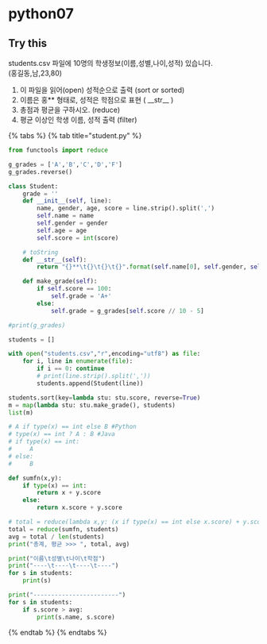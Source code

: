 # python07

## Try this

students.csv 파일에 10명의 학생정보\(이름,성별,나이,성적\) 있습니다.  
\(홍길동,남,23,80\)

1. 이 파일을 읽어\(open\) 성적순으로 출력 \(sort or sorted\)
2. 이름은 홍\*\* 형태로, 성적은 학점으로 표현 \( \_\_str\_\_ \)
3. 총점과 평균을 구하시오. \(reduce\)
4. 평균 이상인 학생 이름, 성적 출력 \(filter\)

{% tabs %}
{% tab title="student.py" %}
```python
from functools import reduce

g_grades = ['A','B','C','D','F']
g_grades.reverse()

class Student:
    grade = ''
    def __init__(self, line):
        name, gender, age, score = line.strip().split(',')
        self.name = name
        self.gender = gender
        self.age = age
        self.score = int(score)

    # toString
    def __str__(self):
        return "{}**\t{}\t{}\t{}".format(self.name[0], self.gender, self.age, self.grade)

    def make_grade(self):
        if self.score == 100:
            self.grade = 'A+'
        else: 
            self.grade = g_grades[self.score // 10 - 5]

#print(g_grades)

students = []

with open("students.csv","r",encoding="utf8") as file:
    for i, line in enumerate(file):
        if i == 0: continue
        # print(line.strip().split(','))
        students.append(Student(line))

students.sort(key=lambda stu: stu.score, reverse=True)
m = map(lambda stu: stu.make_grade(), students)
list(m)

# A if type(x) == int else B #Python
# type(x) == int ? A : B #Java
# if type(x) == int: 
#     A
# else: 
#     B

def sumfn(x,y):
    if type(x) == int:
        return x + y.score
    else:
        return x.score + y.score

# total = reduce(lambda x,y: (x if type(x) == int else x.score) + y.score, students)
total = reduce(sumfn, students)
avg = total / len(students)
print("총계, 평균 >>> ", total, avg)

print("이름\t성별\t나이\t학점")
print("----\t----\t----\t----")
for s in students:
    print(s)

print("------------------------")
for s in students:
    if s.score > avg:
        print(s.name, s.score)
```
{% endtab %}
{% endtabs %}

